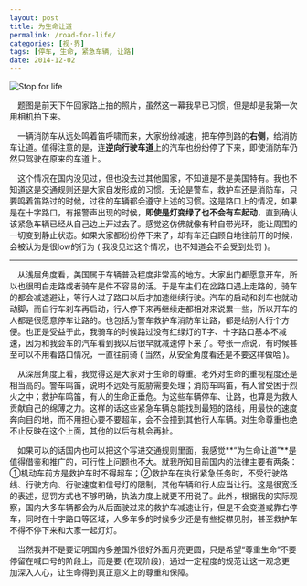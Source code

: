 ```yaml
---
layout: post
title: 为生命让道
permalink: /road-for-life/
categories: [视·界]
tags: [停车, 生命, 紧急车辆, 让路]
date: 2014-12-02
--- 
```


![Stop for life](http://lanternd.qiniudn.com/Pic4Post/road-for-llife/road_for_life.jpg?imageMogr2/auto-orient/thumbnail/500x)

　题图是前天下午回家路上拍的照片，虽然这一幕我早已习惯，但是却是我第一次用相机拍下来。

　一辆消防车从远处鸣着笛呼啸而来，大家纷纷减速，把车停到路的**右侧**，给消防车让道。值得注意的是，连**逆向行驶车道**上的汽车也纷纷停了下来，即使消防车仍然只驾驶在原来的车道上。
<!--more-->
　这个情况在国内没见过，但也没去过其他国家，不知道是不是美国特有。我也不知道这是交通规则还是大家自发形成的习惯。无论是警车，救护车还是消防车，只要鸣着笛路过的时候，过往的车辆都会遵守上述的习惯。这是路口上的情况，如果是在十字路口，有报警声出现的时候，**即使是灯变绿了也不会有车起动**，直到确认该紧急车辆已经从自己边上开过去了。感觉这仿佛就像有种自带光环，能让周围的一切变到静止状态。如果大家都纷纷停下来了，却有车还自顾自地往前开的时候，会被认为是很low的行为 ( 我没见过这个情况，也不知道会不会受到处罚 )。

___

　从浅层角度看，美国属于车辆普及程度非常高的地方。大家出门都愿意开车，所以也很明白走路或者骑车是件不容易的活。于是车主们在岔路口遇上走路的，骑车的都会减速避让，等行人过了路口以后才加速继续行驶。汽车的启动和刹车也就动动脚，而自行车刹车再启动，行人停下来再继续走都相对来说累一些，所以开车的人都是很愿意停车让路的。也包括为警车救护车消防车让路，都是给别人行个方便。也正是受益于此，我骑车的时候路过没有红绿灯的T字、十字路口基本不减速，因为和我会车的汽车看到我以后很早就减速停下来了。夸张一点说，有时候甚至可以不用看路口情况，一直往前骑 ( 当然，从安全角度看还是不要这样做哈 )。

　从深层角度上看，我觉得这是大家对于生命的尊重。老外对生命的重视程度还是相当高的。警车鸣笛，说明不远处有威胁需要处理；消防车鸣笛，有人曾受困于烈火之中；救护车鸣笛，有人的生命正垂危。为这些车辆停车、让路，也算是为救人贡献自己的绵薄之力。这样的话这些紧急车辆总能找到最短的路线，用最快的速度奔向目的地，而不用担心要不要超车，会不会撞到其他行人车辆。对生命尊重也绝不止反映在这个上面，其他的以后有机会再扯。

　如果可以的话国内也可以把这个写进交通规则里面，我感觉**“为生命让道”**是值得借鉴和推广的，可行性上问题也不大。就我所知目前国内的法律主要有两条：①机动车前方是救护车时不得超车；②救护车在执行紧急任务时，不受行驶路线、行驶方向、行驶速度和信号灯的限制，其他车辆和行人应当让行。这是很宽泛的表述，惩罚方式也不够明确，执法力度上就更不用说了。此外，根据我的实际观察，国内大多车辆都会为从后面驶过来的救护车减速让行，但是不会变道或靠右停车，同时在十字路口等区域，人多车多的时候多少还是有些捉襟见肘，甚至救护车不得不停下来和大家一起灯灯。

　当然我并不是要证明国内多差国外很好外面月亮更圆，只是希望“尊重生命”不要停留在喊口号的阶段上，而是要 (在现阶段)，通过一定程度的规范让这一观念更加深入人心，让生命得到真正意义上的尊重和保障。